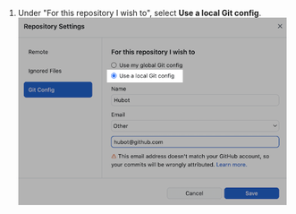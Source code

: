 1. Under "For this repository I wish to", select **Use a local Git config**. ![Campo <strong>Primary remote repository</strong> (Repositório remote principal)](/assets/images/help/desktop/use-local-git-config.png)
